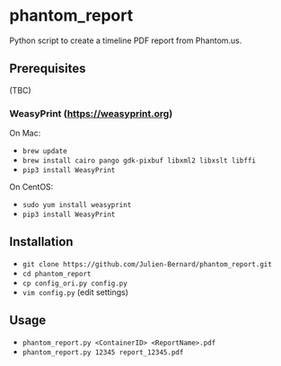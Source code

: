 # phantom_report
Python script to create a timeline PDF report from Phantom.us.


## Prerequisites
(TBC)

### WeasyPrint (https://weasyprint.org)
On Mac:
- `brew update`
- `brew install cairo pango gdk-pixbuf libxml2 libxslt libffi`
- `pip3 install WeasyPrint`

On CentOS:
- `sudo yum install weasyprint`
- `pip3 install WeasyPrint`

## Installation
- `git clone https://github.com/Julien-Bernard/phantom_report.git`
- `cd phantom_report`
- `cp config_ori.py config.py`
- `vim config.py` (edit settings)


## Usage
- `phantom_report.py <ContainerID> <ReportName>.pdf`
- `phantom_report.py 12345 report_12345.pdf`
